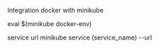 Integration docker with minikube

eval $(minikube  docker-env)

service url 
minikube service (service_name) --url

